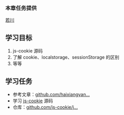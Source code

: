 ### 本章任务提供
[若川](https://juejin.cn/user/1415826704971918)

## 学习目标

1.  js-cookie 源码
1.  了解 cookie、localstorage、sessionStorage 的区别
1.  等等

## 学习任务

-   参考文章：[github.com/haixiangyan…](https://link.juejin.cn?target=https%3A%2F%2Fgithub.com%2Fhaixiangyan%2Fmy-js-cookie "https://github.com/haixiangyan/my-js-cookie")
-   学习 [js-cookie](https://link.juejin.cn?target=https%3A%2F%2Fgithub.com%2Fjs-cookie%2Fjs-cookie "https://github.com/js-cookie/js-cookie") 源码
-   仓库：[github.com/js-cookie/j…](https://link.juejin.cn?target=https%3A%2F%2Fgithub.com%2Fjs-cookie%2Fjs-cookie "https://github.com/js-cookie/js-cookie")